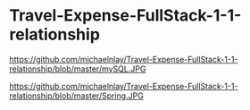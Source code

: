 # Travel-Expense-FullStack-1-1-relationship

https://github.com/michaelnlay/Travel-Expense-FullStack-1-1-relationship/blob/master/mySQL.JPG

https://github.com/michaelnlay/Travel-Expense-FullStack-1-1-relationship/blob/master/Spring.JPG
